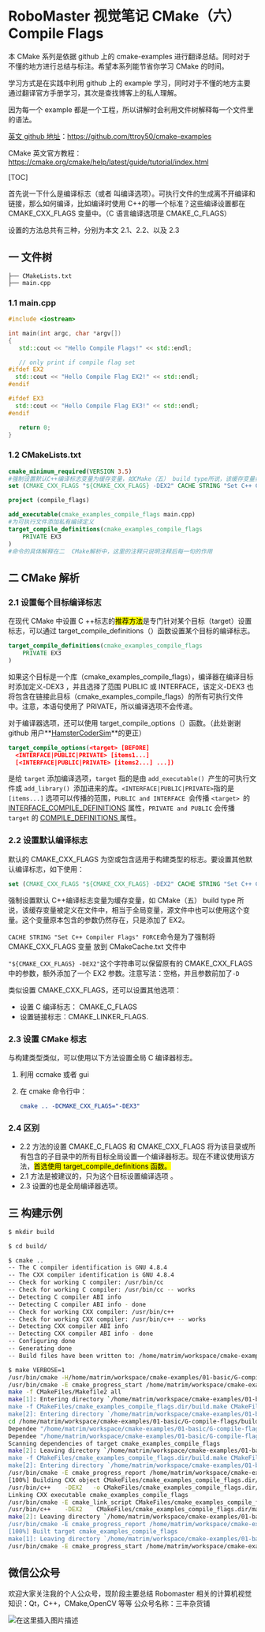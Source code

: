 # RoboMaster 视觉笔记 CMake（六） Compile Flags

本 CMake 系列是依据 github 上的 cmake-examples 进行翻译总结。同时对于不懂的地方进行总结与标注。希望本系列能节省你学习 CMake 的时间。

学习方式是在实践中利用 github 上的 example 学习，同时对于不懂的地方主要通过翻译官方手册学习，其次是查找博客上的私人理解。

因为每一个 example 都是一个工程，所以讲解时会利用文件树解释每一个文件里的语法。

[英文 github 地址](https://github.com/ttroy50/cmake-examples)：https://github.com/ttroy50/cmake-examples

CMake 英文官方教程： https://cmake.org/cmake/help/latest/guide/tutorial/index.html

[TOC]

首先说一下什么是编译标志（或者 叫编译选项）。可执行文件的生成离不开编译和链接，那么如何编译，比如编译时使用 C++的哪一个标准？这些编译设置都在 CMAKE_CXX_FLAGS 变量中。（C 语言编译选项是 CMAKE_C_FLAGS）

设置的方法总共有三种，分别为本文 2.1、2.2、以及 2.3

## 一 文件树

```tree
├── CMakeLists.txt
├── main.cpp
```

### 1.1 main.cpp

```c++
#include <iostream>

int main(int argc, char *argv[])
{
   std::cout << "Hello Compile Flags!" << std::endl;

   // only print if compile flag set
#ifdef EX2
  std::cout << "Hello Compile Flag EX2!" << std::endl;
#endif

#ifdef EX3
  std::cout << "Hello Compile Flag EX3!" << std::endl;
#endif

   return 0;
}

```

### 1.2 CMakeLists.txt

```cmake
cmake_minimum_required(VERSION 3.5)
#强制设置默认C++编译标志变量为缓存变量，如CMake（五） build type所说，该缓存变量被定义在文件中，相当于全局变量，源文件中也可以使用这个变量
set (CMAKE_CXX_FLAGS "${CMAKE_CXX_FLAGS} -DEX2" CACHE STRING "Set C++ Compiler Flags" FORCE)

project (compile_flags)

add_executable(cmake_examples_compile_flags main.cpp)
#为可执行文件添加私有编译定义
target_compile_definitions(cmake_examples_compile_flags
    PRIVATE EX3
)
#命令的具体解释在二  CMake解析中，这里的注释只说明注释后每一句的作用
```

## 二 CMake 解析

### 2.1 设置每个目标编译标志

在现代 CMake 中设置 C ++标志的<mark>推荐方法</mark>是专门针对某个目标（target）设置标志，可以通过 target_compile_definitions（）函数设置某个目标的编译标志。

```cmake
target_compile_definitions(cmake_examples_compile_flags
    PRIVATE EX3
)
```

如果这个目标是一个库（cmake_examples_compile_flags），编译器在编译目标时添加定义-DEX3 ，并且选择了范围 PUBLIC 或 INTERFACE，该定义-DEX3 也将包含在链接此目标（cmake_examples_compile_flags）的所有可执行文件中。注意，本语句使用了 PRIVATE，所以编译选项不会传递。

对于编译器选项，还可以使用 target_compile_options（）函数。（此处谢谢 github 用户**[HamsterCoderSim](https://github.com/HamsterCoderSim)**的更正）

```cmake
target_compile_options(<target> [BEFORE]
  <INTERFACE|PUBLIC|PRIVATE> [items1...]
  [<INTERFACE|PUBLIC|PRIVATE> [items2...] ...])

```

是给 `target` 添加编译选项，`target` 指的是由 `add_executable() `产生的可执行文件或 `add_library() `添加进来的库。`<INTERFACE|PUBLIC|PRIVATE>`指的是` [items...]` 选项可以传播的范围，`PUBLIC and INTERFACE `会传播 `<target> `的 [INTERFACE_COMPILE_DEFINITIONS](https://cmake.org/cmake/help/v3.0/prop_tgt/INTERFACE_COMPILE_DEFINITIONS.html#prop_tgt:INTERFACE_COMPILE_DEFINITIONS) 属性，`PRIVATE and PUBLIC` 会传播 `target` 的 [COMPILE_DEFINITIONS ](https://cmake.org/cmake/help/v3.0/prop_tgt/COMPILE_DEFINITIONS.html#prop_tgt:COMPILE_DEFINITIONS) 属性。

### 2.2 设置默认编译标志

默认的 CMAKE_CXX_FLAGS 为空或包含适用于构建类型的标志。要设置其他默认编译标志，如下使用：

```cmake
set (CMAKE_CXX_FLAGS "${CMAKE_CXX_FLAGS} -DEX2" CACHE STRING "Set C++ Compiler Flags" FORCE)
```

强制设置默认 C++编译标志变量为缓存变量，如 CMake（五） build type 所说，该缓存变量被定义在文件中，相当于全局变量，源文件中也可以使用这个变量。这个变量原本包含的参数仍然存在，只是添加了 EX2。

`CACHE STRING "Set C++ Compiler Flags" FORCE`命令是为了强制将 CMAKE_CXX_FLAGS 变量 放到 CMakeCache.txt 文件中

`"${CMAKE_CXX_FLAGS} -DEX2"`这个字符串可以保留原有的 CMAKE_CXX_FLAGS 中的参数，额外添加了一个 EX2 参数。注意写法：空格，并且参数前加了`-D`

类似设置 CMAKE_CXX_FLAGS，还可以设置其他选项：

- 设置 C 编译标志： CMAKE_C_FLAGS
- 设置链接标志：CMAKE_LINKER_FLAGS.

### 2.3 设置 CMake 标志

与构建类型类似，可以使用以下方法设置全局 C 编译器标志。

1.  利用 ccmake 或者 gui

2.  在 cmake 命令行中：

    ```cmake
    cmake .. -DCMAKE_CXX_FLAGS="-DEX3"
    ```

### 2.4 区别

- 2.2 方法的设置 CMAKE_C_FLAGS 和 CMAKE_CXX_FLAGS 将为该目录或所有包含的子目录中的所有目标全局设置一个编译器标志。现在不建议使用该方法，<mark>首选使用 target_compile_definitions 函数。</mark>
- 2.1 方法是被建议的，只为这个目标设置编译选项 。
- 2.3 设置的也是全局编译器选项。

## 三 构建示例

```bash
$ mkdir build

$ cd build/

$ cmake ..
-- The C compiler identification is GNU 4.8.4
-- The CXX compiler identification is GNU 4.8.4
-- Check for working C compiler: /usr/bin/cc
-- Check for working C compiler: /usr/bin/cc -- works
-- Detecting C compiler ABI info
-- Detecting C compiler ABI info - done
-- Check for working CXX compiler: /usr/bin/c++
-- Check for working CXX compiler: /usr/bin/c++ -- works
-- Detecting CXX compiler ABI info
-- Detecting CXX compiler ABI info - done
-- Configuring done
-- Generating done
-- Build files have been written to: /home/matrim/workspace/cmake-examples/01-basic/G-compile-flags/build

$ make VERBOSE=1
/usr/bin/cmake -H/home/matrim/workspace/cmake-examples/01-basic/G-compile-flags -B/home/matrim/workspace/cmake-examples/01-basic/G-compile-flags/build --check-build-system CMakeFiles/Makefile.cmake 0
/usr/bin/cmake -E cmake_progress_start /home/matrim/workspace/cmake-examples/01-basic/G-compile-flags/build/CMakeFiles /home/matrim/workspace/cmake-examples/01-basic/G-compile-flags/build/CMakeFiles/progress.marks
make -f CMakeFiles/Makefile2 all
make[1]: Entering directory `/home/matrim/workspace/cmake-examples/01-basic/G-compile-flags/build'
make -f CMakeFiles/cmake_examples_compile_flags.dir/build.make CMakeFiles/cmake_examples_compile_flags.dir/depend
make[2]: Entering directory `/home/matrim/workspace/cmake-examples/01-basic/G-compile-flags/build'
cd /home/matrim/workspace/cmake-examples/01-basic/G-compile-flags/build && /usr/bin/cmake -E cmake_depends "Unix Makefiles" /home/matrim/workspace/cmake-examples/01-basic/G-compile-flags /home/matrim/workspace/cmake-examples/01-basic/G-compile-flags /home/matrim/workspace/cmake-examples/01-basic/G-compile-flags/build /home/matrim/workspace/cmake-examples/01-basic/G-compile-flags/build /home/matrim/workspace/cmake-examples/01-basic/G-compile-flags/build/CMakeFiles/cmake_examples_compile_flags.dir/DependInfo.cmake --color=
Dependee "/home/matrim/workspace/cmake-examples/01-basic/G-compile-flags/build/CMakeFiles/cmake_examples_compile_flags.dir/DependInfo.cmake" is newer than depender "/home/matrim/workspace/cmake-examples/01-basic/G-compile-flags/build/CMakeFiles/cmake_examples_compile_flags.dir/depend.internal".
Dependee "/home/matrim/workspace/cmake-examples/01-basic/G-compile-flags/build/CMakeFiles/CMakeDirectoryInformation.cmake" is newer than depender "/home/matrim/workspace/cmake-examples/01-basic/G-compile-flags/build/CMakeFiles/cmake_examples_compile_flags.dir/depend.internal".
Scanning dependencies of target cmake_examples_compile_flags
make[2]: Leaving directory `/home/matrim/workspace/cmake-examples/01-basic/G-compile-flags/build'
make -f CMakeFiles/cmake_examples_compile_flags.dir/build.make CMakeFiles/cmake_examples_compile_flags.dir/build
make[2]: Entering directory `/home/matrim/workspace/cmake-examples/01-basic/G-compile-flags/build'
/usr/bin/cmake -E cmake_progress_report /home/matrim/workspace/cmake-examples/01-basic/G-compile-flags/build/CMakeFiles 1
[100%] Building CXX object CMakeFiles/cmake_examples_compile_flags.dir/main.cpp.o
/usr/bin/c++    -DEX2   -o CMakeFiles/cmake_examples_compile_flags.dir/main.cpp.o -c /home/matrim/workspace/cmake-examples/01-basic/G-compile-flags/main.cpp
Linking CXX executable cmake_examples_compile_flags
/usr/bin/cmake -E cmake_link_script CMakeFiles/cmake_examples_compile_flags.dir/link.txt --verbose=1
/usr/bin/c++    -DEX2    CMakeFiles/cmake_examples_compile_flags.dir/main.cpp.o  -o cmake_examples_compile_flags -rdynamic
make[2]: Leaving directory `/home/matrim/workspace/cmake-examples/01-basic/G-compile-flags/build'
/usr/bin/cmake -E cmake_progress_report /home/matrim/workspace/cmake-examples/01-basic/G-compile-flags/build/CMakeFiles  1
[100%] Built target cmake_examples_compile_flags
make[1]: Leaving directory `/home/matrim/workspace/cmake-examples/01-basic/G-compile-flags/build'
/usr/bin/cmake -E cmake_progress_start /home/matrim/workspace/cmake-examples/01-basic/G-compile-flags/build/CMakeFiles 0
```

## 微信公众号

欢迎大家关注我的个人公众号，现阶段主要总结 Robomaster 相关的计算机视觉知识：Qt，C++，CMake,OpenCV 等等
公众号名称：三丰杂货铺

![在这里插入图片描述](https://img-blog.csdnimg.cn/20200529103009878.gif#pic_center)
